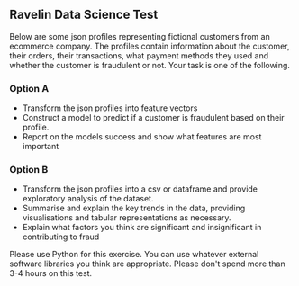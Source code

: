 ## Ravelin Data Science Test

Below are some json profiles representing fictional customers from an ecommerce company. The profiles contain information about the customer, their orders, their transactions, what payment methods they used and whether the customer is fraudulent or not. Your task is one of the following.

### Option A
 * Transform the json profiles into feature vectors 
 * Construct a model to predict if a customer is fraudulent based on their profile.
 * Report on the models success and show what features are most important

### Option B
 * Transform the json profiles into a csv or dataframe and provide exploratory analysis of the dataset.
 * Summarise and explain the key trends in the data, providing visualisations and tabular representations as necessary.
 * Explain what factors you think are significant and insignificant in contributing to fraud

Please use Python for this exercise. You can use whatever external software libraries you think are appropriate. Please don't spend more than 3-4 hours on this test. 
